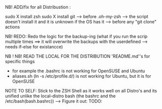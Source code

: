 NB!
ADD/fix for all Distribustion :

sudo X install zsh
sudo X install git
--> before .oh-my-zsh --> the script doesn't install it and it is unknown if
the OS has it
--> before any "git clone" actions

NB!
REDO: 
Redo  the logic for the backup-ing (what if you run the scrip multiple times ==>
it will overwrite the backups with the userdefined --> needs if-else for
existancce)


NB ! NB! READ THE LOCAL FOR THE DISTRIBUTION 'README.md''s for specific things
- for example the .bashrc is not working for OpenSUSE and Ubuntu
- aliases.sh (ln -s /etc/profile.d/) is not working for Ubuntu, but it is for
  OpenSUSE


NOTE TO SELF: Stick to the ZSH Shell as it works well on all Distro's and its
unified unlike the local-distro bash (the bashrc and the /etc/bash(bash.bashrc)) --> Figure it out: TODO:
